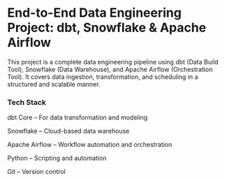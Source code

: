 # End-to-End Data Engineering Project: dbt, Snowflake & Apache Airflow
This project is a complete data engineering pipeline using dbt (Data Build Tool), Snowflake (Data Warehouse), and Apache Airflow (Orchestration Tool). It covers data ingestion, transformation, and scheduling in a structured and scalable manner.

### Tech Stack
dbt Core – For data transformation and modeling

Snowflake – Cloud-based data warehouse

Apache Airflow – Workflow automation and orchestration

Python – Scripting and automation

Git – Version control


